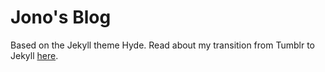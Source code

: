 # Jono's Blog

Based on the Jekyll theme Hyde. Read about my transition from Tumblr to Jekyll [here](https://jono.tech/2017/01/29/migrating-my-blog/).

